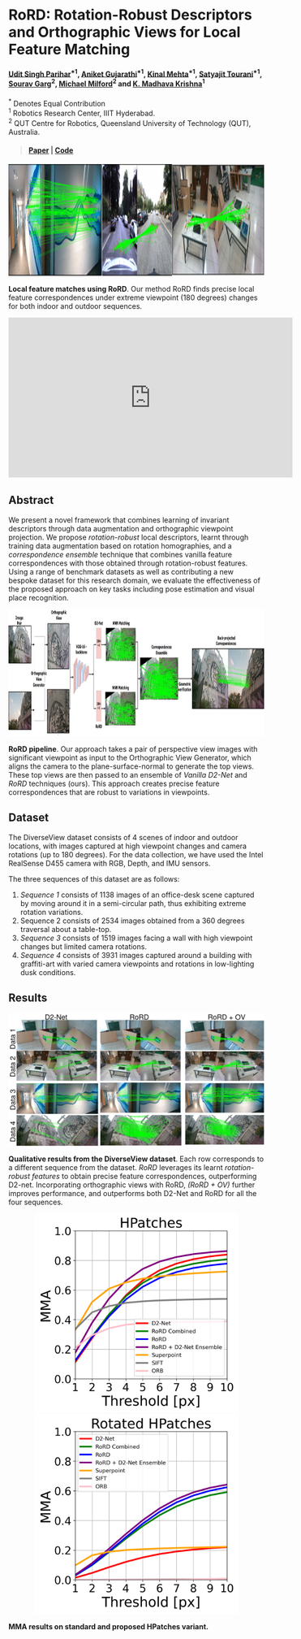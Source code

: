 # RoRD: Rotation-Robust Descriptors and Orthographic Views for Local Feature Matching  
#### [Udit Singh Parihar](https://www.linkedin.com/in/udit-singh-parihar-0bab24b7/)<sup>\*1</sup>, [Aniket Gujarathi](https://www.linkedin.com/in/aniket-gujarathi/?originalSubdomain=in)<sup>\*1</sup>, [Kinal Mehta](https://kinalmehta.github.io/)<sup>\*1</sup>, [Satyajit Tourani](https://scholar.google.com/citations?user=943lKscAAAAJ&hl=en)<sup>\*1</sup>, [Sourav Garg](https://www.linkedin.com/in/gargsourav/)<sup>2</sup>, [Michael Milford](https://www.linkedin.com/in/michaeljmilford/)<sup>2</sup> and [K. Madhava Krishna](https://robotics.iiit.ac.in/)<sup>1</sup>  


<sup>\*</sup> Denotes Equal Contribution  
<sup>1</sup> Robotics Research Center, IIIT Hyderabad.  
<sup>2</sup> QUT Centre for Robotics, Queensland University of Technology (QUT), Australia. 


> #### [Paper](https://arxiv.org/abs/2103.08573) | [Code](https://github.com/UditSinghParihar/RoRD)  


<!-- ![Alt Text](images/teaser.jpg) -->
<!-- <img src="images/teaser.jpg" alt="teaser" width="450"/> -->

<!-- <p align="center">
<img src="images/teaser.jpg" alt="teaser" width="450"/>
</p>
 -->
<img src="images/teaser2.jpg" alt="pipeline" width="1000" height="220" />  

**Local feature matches using RoRD**. Our method RoRD finds precise local feature correspondences under extreme viewpoint (180 degrees) changes for both indoor and outdoor sequences.  


<iframe width="560" height="315" src="https://www.youtube.com/embed/4n6_6TMnlOc" frameborder="0" allow="accelerometer; autoplay; clipboard-write; encrypted-media; gyroscope; picture-in-picture" allowfullscreen></iframe>


## Abstract   
We present a novel framework that combines learning of invariant descriptors through data augmentation and orthographic viewpoint projection. We propose *rotation-robust* local descriptors, learnt through training data augmentation based on rotation homographies, and a *correspondence ensemble* technique that combines vanilla feature correspondences with those obtained through rotation-robust features. Using a range of benchmark datasets as well as contributing a new bespoke dataset for this research domain, we evaluate the effectiveness of the proposed approach on key tasks including pose estimation and visual place recognition.  


<!-- ![Alt Text](images/newPipeline3.jpg) -->
<img src="images/newPipeline3.jpg" alt="pipeline" width="1000" height="250" />

 **RoRD pipeline**. Our approach takes a pair of perspective view images with significant viewpoint as input to the Orthographic View Generator, which aligns the camera to the plane-surface-normal to generate the top views. These top views are then passed to an ensemble of *Vanilla D2-Net* and *RoRD* techniques (ours). This approach creates precise feature correspondences that are robust to variations in viewpoints.


## Dataset  
The DiverseView dataset consists of 4 scenes of indoor and outdoor locations, with images captured at high viewpoint changes and camera rotations (up to 180 degrees). For the data collection, we have used the Intel RealSense D455 camera with RGB, Depth, and IMU sensors.  

The three sequences of this dataset are as follows: 
1. *Sequence 1* consists of 1138 images of an office-desk scene captured by moving around it in a semi-circular path, thus exhibiting extreme rotation variations.   
2. Sequence 2 consists of 2534 images obtained from a 360 degrees traversal about a table-top.   
3. *Sequence 3* consists of 1519 images facing a wall with high viewpoint changes but limited camera rotations.   
4. *Sequence 4* consists of 3931 images captured around a building with graffiti-art with varied camera viewpoints and rotations in low-lighting dusk conditions.  


## Results  
<p align="center">
<img src="images/results_qual.jpg" alt="results" width="800"/>
</p> 

**Qualitative results from the DiverseView dataset**. Each row corresponds to a different sequence from the dataset. *RoRD* leverages its learnt *rotation-robust features* to obtain precise feature correspondences, outperforming D2-net. Incorporating orthographic views with RoRD, *(RoRD + OV)* further improves performance, and outperforms both D2-Net and RoRD for all the four sequences.  


<p align="center">
<img src="images/hseq.png" alt="results" width="400"/>
<img src="images/hseq_rotated.png" alt="results" width="400"/>
</p> 

**MMA results on standard and proposed HPatches variant.** 
